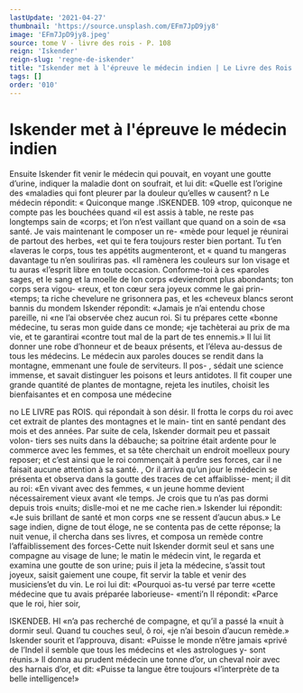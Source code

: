```yaml
---
lastUpdate: '2021-04-27'
thumbnail: 'https://source.unsplash.com/EFm7JpD9jy8'
image: 'EFm7JpD9jy8.jpeg'
source: tome V - livre des rois - P. 108
reign: 'Iskender'
reign-slug: 'regne-de-iskender'
title: "Iskender met à l'épreuve le médecin indien | Le Livre des Rois | Shâhnâmeh"
tags: []
order: '010'
---
```


# Iskender met à l'épreuve le médecin indien

Ensuite Iskender fit venir le médecin qui pouvait, en voyant une goutte d’urine, indiquer la maladie
dont on soufrait, et lui dit: «Quelle est l’origine des «maladies qui font pleurer par la douleur qu’elles w causent? n Le médecin répondit: « Quiconque mange
.lSKENDEB. 109 «trop, quiconque ne compte pas les bouchées quand
«il est assis à table, ne reste pas longtemps sain de «corps; et l’on n’est vaillant que quand on a soin de
«sa santé. Je vais maintenant le composer un re- «mède pour lequel je réunirai de partout des herbes,
«et qui te fera toujours rester bien portant. Tu t’en «laveras le corps, tous tes appétits augmenteront, et
« quand tu mangeras davantage tu n’en souliriras pas.
«Il ramènera les couleurs sur Ion visage et tu auras «l’esprit libre en toute occasion. Conforme-toi à ces «paroles sages, et le sang et la moelle de Ion corps «deviendront plus abondants; ton corps sera vigou- «reux, et ton cœur sera joyeux comme le gai prin- «temps; ta riche chevelure ne grisonnera pas, et les «cheveux blancs seront bannis du mondem Iskender répondit: «Jamais je n’ai entendu chose pareille, ni
«ne l’ai observée chez aucun roi. Si tu prépares cette «bonne médecine, tu seras mon guide dans ce monde; «je tachèterai au prix de ma vie, et te garantirai «contre tout mal de la part de tes ennemis.» Il lui lit donner une robe d’honneur et de beaux présents,
et l’éleva au-dessus de tous les médecins.
Le médecin aux paroles douces se rendit dans la montagne, emmenant une foule de serviteurs. Il pos-
, sédait une science immense, et savait distinguer les poisons et leurs antidotes. Il fit couper une grande quantité de plantes de montagne, rejeta les inutiles, choisit les bienfaisantes et en composa une médecine

no LE LIVRE pas ROIS.
qui répondait à son désir. Il frotta le corps du roi
avec cet extrait de plantes des montagnes et le main- tint en santé pendant des mois et des années. Par suite de cela, Iskender dormait peu et passait volon- tiers ses nuits dans la débauche; sa poitrine était ardente pour le commerce avec les femmes, et sa tête cherchait un endroit moelleux poury reposer; et c’est ainsi que le roi commençait à perdre ses forces,
car il ne faisait aucune attention à sa santé. ,
Or il arriva qu’un jour le médecin se présenta et observa dans la goutte des traces de cet affaiblisse- ment; il dit au roi: «En vivant avec des femmes,
« un jeune homme devient nécessairement vieux avant
«le temps. Je crois que tu n’as pas dormi depuis trois «nuits; dislle-moi et ne me cache rien.» Iskender
lui répondit: «Je suis brillant de santé et mon corps
«ne se ressent d’aucun abus.» Le sage indien, digne
de tout éloge, ne se contenta pas de cette réponse;
la nuit venue, il chercha dans ses livres, et composa un remède contre l’affaiblissement des forces-Cette
nuit Iskender dormit seul et sans une compagne au visage de lune; le matin le médecin vint, le regarda et examina une goutte de son urine; puis il jeta la médecine, s’assit tout joyeux, saisit gaiement une coupe, fit servir la table et venir des musiciens’et du vin. Le roi lui dit: «Pourquoi as-tu versé par terre «cette médecine que tu avais préparée laborieuse- «menti’n Il répondit: «Parce que le roi, hier soir,

ISKENDEB. HI «n’a pas recherché de compagne, et qu’il a passé la
«nuit à dormir seul. Quand tu couches seul, ô roi, «je n’ai besoin d’aucun remède.» Iskender sourit et l’approuva, disant: «Puisse le monde n’être jamais «privé de l’Indel il semble que tous les médecins et
«les astrologues y- sont réunis.» Il donna au prudent médecin une tonne d’or, un cheval noir avec des harnais d’or, et dit: «Puisse ta langue être toujours «l’interprète de ta belle intelligence!»
